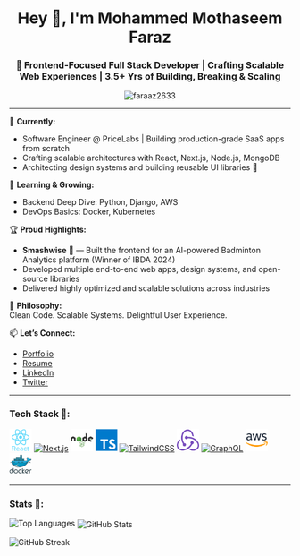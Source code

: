 <h1 align="center">Hey 👋, I'm Mohammed Mothaseem Faraz</h1>
<h3 align="center">🚀 Frontend-Focused Full Stack Developer | Crafting Scalable Web Experiences | 3.5+ Yrs of Building, Breaking & Scaling</h3>

<p align="center">
  <img src="https://komarev.com/ghpvc/?username=faraaz2633&label=Profile%20views&color=0e75b6&style=flat" alt="faraaz2633" />
</p>

---

🔭 **Currently:**  
- Software Engineer @ PriceLabs | Building production-grade SaaS apps from scratch  
- Crafting scalable architectures with React, Next.js, Node.js, MongoDB  
- Architecting design systems and building reusable UI libraries 🚀  

🌱 **Learning & Growing:**  
- Backend Deep Dive: Python, Django, AWS  
- DevOps Basics: Docker, Kubernetes  

🏆 **Proud Highlights:**  
- **Smashwise** 🏸 — Built the frontend for an AI-powered Badminton Analytics platform (Winner of IBDA 2024)  
- Developed multiple end-to-end web apps, design systems, and open-source libraries  
- Delivered highly optimized and scalable solutions across industries  

💬 **Philosophy:**  
Clean Code. Scalable Systems. Delightful User Experience.

📫 **Let’s Connect:**  
- [Portfolio](https://mdfaraz.online)  
- [Resume](https://dub.sh/faraz-resume)  
- [LinkedIn](https://linkedin.com/in/md-faraz/)  
- [Twitter](https://twitter.com/md_faraz01)

---

<h3 align="left">Tech Stack 🚀:</h3>
<p align="left">
  <a href="https://reactjs.org/" target="_blank" rel="noreferrer"><img src="https://raw.githubusercontent.com/devicons/devicon/master/icons/react/react-original-wordmark.svg" alt="React" width="40" height="40"/></a>
  <a href="https://nextjs.org/" target="_blank" rel="noreferrer"><img src="https://cdn.worldvectorlogo.com/logos/nextjs-2.svg" alt="Next.js" width="40" height="40"/></a>
  <a href="https://nodejs.org/" target="_blank" rel="noreferrer"><img src="https://raw.githubusercontent.com/devicons/devicon/master/icons/nodejs/nodejs-original-wordmark.svg" alt="Node.js" width="40" height="40"/></a>
  <a href="https://www.typescriptlang.org/" target="_blank" rel="noreferrer"><img src="https://raw.githubusercontent.com/devicons/devicon/master/icons/typescript/typescript-original.svg" alt="TypeScript" width="40" height="40"/></a>
  <a href="https://tailwindcss.com/" target="_blank" rel="noreferrer"><img src="https://www.vectorlogo.zone/logos/tailwindcss/tailwindcss-icon.svg" alt="TailwindCSS" width="40" height="40"/></a>
  <a href="https://redux.js.org/" target="_blank" rel="noreferrer"><img src="https://raw.githubusercontent.com/devicons/devicon/master/icons/redux/redux-original.svg" alt="Redux" width="40" height="40"/></a>
  <a href="https://graphql.org/" target="_blank" rel="noreferrer"><img src="https://www.vectorlogo.zone/logos/graphql/graphql-icon.svg" alt="GraphQL" width="40" height="40"/></a>
  <a href="https://aws.amazon.com/" target="_blank" rel="noreferrer"><img src="https://raw.githubusercontent.com/devicons/devicon/master/icons/amazonwebservices/amazonwebservices-original-wordmark.svg" alt="AWS" width="40" height="40"/></a>
  <a href="https://docker.com/" target="_blank" rel="noreferrer"><img src="https://raw.githubusercontent.com/devicons/devicon/master/icons/docker/docker-original-wordmark.svg" alt="Docker" width="40" height="40"/></a>
</p>

---

<h3 align="left">Stats 🚀:</h3>
<p><img align="left" src="https://github-readme-stats.vercel.app/api/top-langs?username=faraaz2633&show_icons=true&locale=en&layout=compact&theme=radical" alt="Top Languages" /></p>

<p>&nbsp;<img align="center" src="https://github-readme-stats.vercel.app/api?username=faraaz2633&show_icons=true&locale=en&theme=radical" alt="GitHub Stats" /></p>

<p><img align="center" src="https://github-readme-streak-stats.herokuapp.com/?user=faraaz2633&theme=radical" alt="GitHub Streak" /></p>

